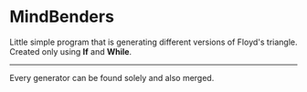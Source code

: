 # MindBenders

Little simple program that is generating different versions of Floyd's triangle.
Created only using **If** and **While**.

---

Every generator can be found solely and also merged.

